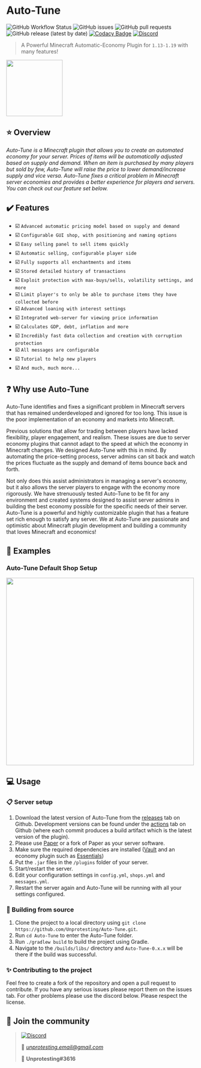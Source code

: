 # Auto-Tune

![GitHub Workflow Status](https://img.shields.io/github/workflow/status/Unprotesting/Auto-Tune/Java%20CI%20with%20Maven)
![GitHub issues](https://img.shields.io/github/issues/Unprotesting/Auto-Tune)
![GitHub pull requests](https://img.shields.io/github/issues-pr/Unprotesting/Auto-Tune)
![GitHub release (latest by date)](https://img.shields.io/github/v/release/Unprotesting/Auto-Tune)
[![Codacy Badge](https://api.codacy.com/project/badge/Grade/2f6d82bd12af4ce490959be74d1b6149)](https://app.codacy.com/gh/Unprotesting/Auto-Tune?utm_source=github.com&utm_medium=referral&utm_content=Unprotesting/Auto-Tune&utm_campaign=Badge_Grade_Settings)
[![Discord](https://img.shields.io/discord/748222485975269508.svg?label=&logo=discord&logoColor=ffffff&color=7389D8&labelColor=6A7EC2)](https://discord.gg/bNVVPe5)

>A Powerful Minecraft Automatic-Economy Plugin for ```1.13-1.19``` with many features!
<img src="https://github.com/Unprotesting/Auto-Tune/blob/master/.github/AtLogo.png?raw=true" width="150"/>

## :star: Overview

*Auto-Tune is a Minecraft plugin that allows you to create an automated economy for your server. Prices of items will be automatically adjusted based on supply and demand. When an item is purchased by many players but sold by few, Auto-Tune will raise the price to lower demand/increase supply and vice versa. Auto-Tune fixes a critical problem in Minecraft server economies and provides a better experience for players and servers. You can check out our feature set below.*

## :heavy_check_mark: Features

- :ballot_box_with_check: ```Advanced automatic pricing model based on supply and demand```
- :ballot_box_with_check: ```Configurable GUI shop, with positioning and naming options```
- :ballot_box_with_check: ```Easy selling panel to sell items quickly```
- :ballot_box_with_check: ```Automatic selling, configurable player side```
- :ballot_box_with_check: ```Fully supports all enchantments and items```
- :ballot_box_with_check: ```Stored detailed history of transactions```
- :ballot_box_with_check: ```Exploit protection with max-buys/sells, volatility settings, and more```
- :ballot_box_with_check: ```Limit player's to only be able to purchase items they have collected before```
- :ballot_box_with_check: ```Advanced loaning with interest settings```
- :ballot_box_with_check: ```Integrated web-server for viewing price information```
- :ballot_box_with_check: ```Calculates GDP, debt, inflation and more```
- :ballot_box_with_check: ```Incredibly fast data collection and creation with corruption protection```
- :ballot_box_with_check: ```All messages are configurable```
- :ballot_box_with_check: ```Tutorial to help new players```
- :ballot_box_with_check: ```And much, much more...```

## :question: Why use Auto-Tune

Auto-Tune identifies and fixes a significant problem in Minecraft servers that has remained underdeveloped and ignored for too long. This issue is the poor implementation of an economy and markets into Minecraft.

Previous solutions that allow for trading between players have lacked flexibility, player engagement, and realism. These issues are due to server economy plugins that cannot adapt to the speed at which the economy in Minecraft changes. We designed Auto-Tune with this in mind. By automating the price-setting process, server admins can sit back and watch the prices fluctuate as the supply and demand of items bounce back and forth.

Not only does this assist administrators in managing a server's economy, but it also allows the server players to engage with the economy more rigorously. We have strenuously tested Auto-Tune to be fit for any environment and created systems designed to assist server admins in building the best economy possible for the specific needs of their server. Auto-Tune is a powerful and highly customizable plugin that has a feature set rich enough to satisfy any server. We at Auto-Tune are passionate and optimistic about Minecraft plugin development and building a community that loves Minecraft and economics!

## 🎀 Examples

### Auto-Tune Default Shop Setup

<img src="https://github.com/Unprotesting/Auto-Tune/blob/master/.github/Auto-Tune-Shop.gif?raw=true" width="500"/>

## :computer: Usage

### :clipboard: Server setup

1. Download the latest version of Auto-Tune from the [releases](https://github.com/Unprotesting/Auto-Tune/releases) tab on Github. Development versions can be found under the [actions](https://github.com/Unprotesting/Auto-Tune/actions) tab on Github (where each commit produces a build artifact which is the latest version of the plugin).
2. Please use [Paper](https://papermc.io/) or a fork of Paper as your server software.
3. Make sure the required dependencies are installed ([Vault](https://www.spigotmc.org/resources/vault.34315/) and an economy plugin such as [Essentials](https://essentialsx.net))
4. Put the ```.jar``` files in the ```/plugins``` folder of your server.
5. Start/restart the server.
6. Edit your configuration settings in ```config.yml```, ```shops.yml``` and ```messages.yml```.
7. Restart the server again and Auto-Tune will be running with all your settings configured.

### :hammer: Building from source

1. Clone the project to a local directory using ```git clone https://github.com/Unprotesting/Auto-Tune.git```.
2. Run ```cd Auto-Tune``` to enter the Auto-Tune folder.
3. Run ```./gradlew build``` to build the project using Gradle.
4. Navigate to the ```/builds/libs/``` directory and ```Auto-Tune-0.x.x``` will be there if the build was successful.

### :sparkles: Contributing to the project

Feel free to create a fork of the repository and open a pull request to contribute. If you have any serious issues please report them on the issues tab. For other problems please use the discord below. Please respect the license.

## :bell: Join the community

> [![Discord](https://img.shields.io/discord/748222485975269508.svg?label=&logo=discord&logoColor=ffffff&color=7389D8&labelColor=6A7EC2)](https://discord.gg/bNVVPe5)
>
> :email: *unprotesting.email@gmail.com*
>
> :calling: **Unprotesting#3616**
